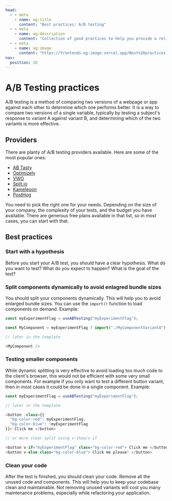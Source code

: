 ```yaml
---
head:
  - - meta
    - name: og:title
      content: "Best practices: A/B testing"
  - - meta
    - name: og:description
      content: "Collection of good practices to help you provide a reliable application."
  - - meta
    - name: og:image
      content: "https://frontends-og-image.vercel.app/Best%20practices:%20**A/B%20Testing**.png"
nav:
  position: 10
---
```


# A/B Testing practices

A/B testing is a method of comparing two versions of a webpage or app against each other to determine which one performs better. It is a way to compare two versions of a single variable, typically by testing a subject's response to variant A against variant B, and determining which of the two variants is more effective.

## Providers

There are planty of A/B testing providers available. Here are some of the most popular ones:

- [AB Tasty](https://www.abtasty.com/)
- [Optimizely](https://www.optimizely.com/)
- [VWO](https://vwo.com/)
- [Split.io](https://www.split.io/)
- [Kameleoon](https://www.kameleoon.com/)
- [PostHog](https://posthog.com/)

You need to pick the right one for your needs. Depending on the size of your company, the complexity of your tests, and the budget you have available. There are generous free plans available in that list, so in most cases, you can start with that.

## Best practices

### Start with a hypothesis

Before you start your A/B test, you should have a clear hypothesis. What do you want to test? What do you expect to happen? What is the goal of the test?

### Split components dynamically to avoid enlagred bundle sizes

You should split your components dynamically. This will help you to avoid enlarged bundle sizes. You can use the `import()` function to load components on demand. Example:

```ts
const myExperimentFlag = useABTesting("myExperimentFlag");

const MyComponent = myExperimentFlag ? import("./MyComponentVariantA") : import("./MyComponentVariantB");

// later in the template

<MyComponent />
```

### Testing smaller components

While dynamic splitting is very effective to avoid loading too much code to the client's browser, this would not be efficient with some very small components. For example if you only want to test a different button variant, then in most cases it could be done in a single component. Example:

```ts
const myExperimentFlag = useABTesting("myExperimentFlag");

// later in the template

<button :class={{
  "bg-color-red": myExperimentFlag,
  "bg-color-blue": !myExperimentFlag
}}> Click me </button>

// or more slear split using v-show/v-if

<button v-if="myExperimentFlag" class="bg-color-red"> Click me </button>
<button v-else class="bg-color-blue"> Click me please! </button>
```

### Clean your code

After the test is finished, you should clean your code. Remove all the unused code and components. This will help you to keep your codebase clean and maintainable. Not removing unused variants will cost you many maintenance problems, especially while refactoring your application.
